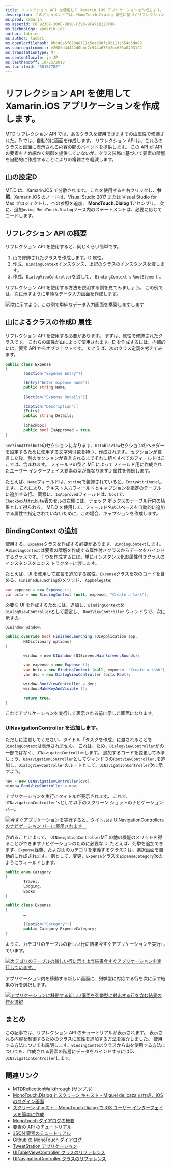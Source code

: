 ```yaml
---
title: リフレクション API を使用して Xamarin.iOS アプリケーションを作成します。
description: このドキュメントでは、MonoTouch.Dialog 属性に基づくリフレクション API、属性で修飾されたクラスに基づく UI を作成します。 これについて説明します。
ms.prod: xamarin
ms.assetid: C0F923D2-300E-DB9D-F390-9FA71B22DFD6
ms.technology: xamarin-ios
author: lobrien
ms.author: laobri
ms.openlocfilehash: bbc49e5f830a8711e5ead90fe02113e654d5da93
ms.sourcegitcommit: e268fd44422d0bbc7c944a678e2cc633a0493122
ms.translationtype: MT
ms.contentlocale: ja-JP
ms.lasthandoff: 10/25/2018
ms.locfileid: "50107782"
---
```

# <a name="creating-a-xamarinios-application-using-the-reflection-api"></a>リフレクション API を使用して Xamarin.iOS アプリケーションを作成します。

MTD リフレクション API では、あるクラスを使用できますその山属性で修飾された。D では、自動的に画面を作成します。 リフレクション API は、これらのクラスと画面に表示される内容の間のバインドを提供します。 この API が API の要素をきめ細かく制御を提供していないが、クラス装飾に基づいて要素の階層を自動的に作成することによりの複雑さを軽減します。

## <a name="setting-up-mtd"></a>山の設定D

MT.D は、Xamarin.iOS で分散されます。 これを使用するを右クリックし、**参照**、Xamarin.iOS のノードは、Visual Studio 2017 または Visual Studio for Mac プロジェクトし、への参照を追加、 **MonoTouch.Dialog 1**アセンブリ。 次に、追加`using MonoTouch.Dialog`ソース内のステートメントは、必要に応じてコードします。

## <a name="getting-started-with-the-reflection-api"></a>リフレクション API の概要

リフレクション API を使用すると、同じくらい簡単です。

1.  山で修飾されたクラスを作成します。D 属性。
1.  作成、`BindingContext`インスタンス、上記のクラスのインスタンスを渡します。 
1.  作成、`DialogViewController`を渡して、 `BindingContext’s` `RootElement` 。 


リフレクション API を使用する方法を説明する例を見てみましょう。 この例では、次に示すように単純なデータ入力画面を作成します。

 [![](reflection-api-walkthrough-images/01-expense-entry.png "次に示すよう、この例で単純なデータ入力画面を構築しますします")](reflection-api-walkthrough-images/01-expense-entry.png#lightbox)

## <a name="creating-a-class-with-mtd-attributes"></a>山によるクラスの作成D 属性

リフレクション API を使用する必要があります。 まずは、属性で修飾されたクラスです。 これらの属性が山によって使用されます。D を作成するには、内部的には、要素 API からオブジェクトです。 たとえば、次のクラス定義を考えてみます。

```csharp
public class Expense
{
        [Section("Expense Entry")]

        [Entry("Enter expense name")]
        public string Name;
        
        [Section("Expense Details")]
  
        [Caption("Description")]
        [Entry]
        public string Details;
        
        [Checkbox]
        public bool IsApproved = true;
}
```

`SectionAttribute`のセクションになります、`UITableView`セクションのヘッダーを設定するために使用する文字列引数を持つ、作成されます。 セクションが宣言した後、別のセクションが宣言されるまでそれに続くすべてのフィールドはここでは、含まれます。
フィールドの型と MT によってフィールド用に作成されたユーザー インターフェイス要素の型が異なりますD 属性を修飾します。

たとえば、`Name`フィールドは、`string`で装飾されていると、`EntryAttribute`します。 これにより、テキスト入力フィールドとキャプションを指定のテーブルに追加する行。 同様に、`IsApproved`フィールドは、`bool`で、`CheckboxAttribute`表のセルの右側には、チェック ボックスのテーブル行内の結果として得られる。 MT.D を使用して、フィールド名のスペースを自動的に追加する属性で指定されていないために、この場合、キャプションを作成します。

## <a name="adding-the-bindingcontext"></a>BindingContext の追加

使用する、`Expense`クラスを作成する必要があります、`BindingContext`します。 A`BindingContext`は要素の階層を作成する属性付きクラスからデータをバインドするクラスです。 1 つを作成するには、単にインスタンス化お属性付きクラスのインスタンスをコンス トラクターに渡します。

たとえば、UI を使用して宣言を追加する属性、`Expense`クラスを次のコードを含める、`FinishedLaunching`のメソッド、 `AppDelegate`:

```csharp
var expense = new Expense ();
var bctx = new BindingContext (null, expense, "Create a task");
```

必要な UI を作成するためには、追加し、`BindingContext`を`DialogViewController`として設定し、 `RootViewController`  ウィンドウで、次に示すの。

```csharp
UIWindow window;

public override bool FinishedLaunching (UIApplication app, 
        NSDictionary options)
{
   
        window = new UIWindow (UIScreen.MainScreen.Bounds);
            
        var expense = new Expense ();
        var bctx = new BindingContext (null, expense, "Create a task");
        var dvc = new DialogViewController (bctx.Root);
            
        window.RootViewController = dvc;
        window.MakeKeyAndVisible ();
            
        return true;
}
```

これでアプリケーションを実行して表示される前に示した画面になります。

### <a name="adding-a-uinavigationcontroller"></a>UINavigationController を追加します。

ただしに注意してください、タイトル「タスクを作成」に渡されることを`BindingContext`は表示されません。 これは、ため、`DialogViewController`がの一部ではなく、`UINavigatonController`します。 追加するコードを変更してみましょう、`UINavigationController`としてウィンドウの`RootViewController,`を追加し、`DialogViewController`のルートとして、`UINavigationController`次に示すよう。

```csharp
nav = new UINavigationController(dvc);
window.RootViewController = nav;
```

アプリケーションを実行にタイトルが表示されます。 これで、`UINavigationController’s`として以下のスクリーン ショットのナビゲーション バー。

 [![](reflection-api-walkthrough-images/02-create-task.png "今すぐアプリケーションを実行すると、タイトルは UINavigationControllers のナビゲーション バーに表示されます。")](reflection-api-walkthrough-images/02-create-task.png#lightbox)

含めることによって、 `UINavigationController`MT の他の機能のメリットを得ることができますナビゲーションのために必要な D. たとえば、列挙を追加できます、`Expense`経費、および山のカテゴリを定義するクラスD は、選択画面を自動的に作成されます。 例として、変更、`Expense`クラスを`ExpenseCategory`次のようにフィールドします。

```csharp
public enum Category
{
        Travel,
        Lodging,
        Books
}
        
public class Expense
{
        …

        [Caption("Category")]
        public Category ExpenseCategory;
}
```

ように、カテゴリのテーブルの新しい行に結果今すぐアプリケーションを実行しています。

 [![](reflection-api-walkthrough-images/03-set-details.png "カテゴリのテーブルの新しい行に示すよう結果今すぐアプリケーションを実行しています。")](reflection-api-walkthrough-images/03-set-details.png#lightbox)

アプリケーション内を移動する新しい画面に、列挙型に対応する行を次に示す結果の行を選択します。

 [![](reflection-api-walkthrough-images/04-set-category.png "アプリケーションに移動する新しい画面を列挙型に対応する行を含む結果の行を選択")](reflection-api-walkthrough-images/04-set-category.png#lightbox)

 <a name="Summary" />


## <a name="summary"></a>まとめ

この記事では、リフレクション API のチュートリアルが表示されます。 表示される内容を制御するためのクラスに属性を追加する方法を紹介しました。 使用する方法についても説明します、`BindingContext`クラスから山を使用する方法についても、作成される要素の階層にデータをバインドするにはD、`UINavigationController`します。


## <a name="related-links"></a>関連リンク

- [MTDReflectionWalkthrough (サンプル)](https://developer.xamarin.com/samples/MTDReflectionWalkthrough/)
- [MonoTouch.Dialog とスクリーン キャスト - Miguel de Icaza の作成、iOS のログイン画面](http://youtu.be/3butqB1EG0c)
- [スクリーン キャスト - MonoTouch.Dialog で iOS ユーザー インターフェイスを簡単に作成](http://youtu.be/j7OC5r8ZkYg)
- [MonoTouch ダイアログの概要](~/ios/user-interface/monotouch.dialog/index.md)
- [要素の API のチュートリアル](~/ios/user-interface/monotouch.dialog/elements-api-walkthrough.md)
- [JSON 要素のチュートリアル](~/ios/user-interface/monotouch.dialog/monotouch.dialog-json-markup.md)
- [Github の MonoTouch ダイアログ](https://github.com/migueldeicaza/MonoTouch.Dialog)
- [TweetStation アプリケーション](https://github.com/migueldeicaza/TweetStation)
- [UITableViewController クラスのリファレンス](http://developer.apple.com/library/ios/#DOCUMENTATION/UIKit/Reference/UITableViewController_Class/Reference/Reference.html)
- [UINavigationController クラスのリファレンス](http://developer.apple.com/library/ios/#documentation/UIKit/Reference/UINavigationController_Class/Reference/Reference.html)
